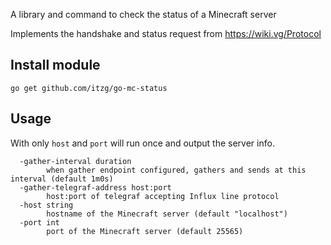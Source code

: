 A library and command to check the status of a Minecraft server

Implements the handshake and status request from https://wiki.vg/Protocol

## Install module

```
go get github.com/itzg/go-mc-status
```

## Usage

With only `host` and `port` will run once and output the server info.

```
  -gather-interval duration
    	when gather endpoint configured, gathers and sends at this interval (default 1m0s)
  -gather-telegraf-address host:port
    	host:port of telegraf accepting Influx line protocol
  -host string
    	hostname of the Minecraft server (default "localhost")
  -port int
    	port of the Minecraft server (default 25565)
```
